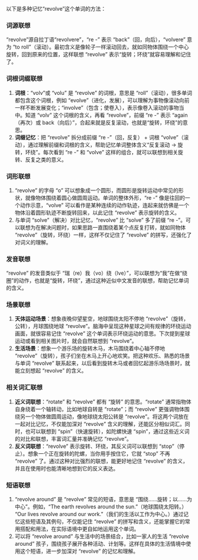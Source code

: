 以下是多种记忆“revolve”这个单词的方法：

### 词源联想
“revolve”源自拉丁语“revolvere”，“re -” 表示 “back”（回，向后），“volvere” 意为 “to roll”（滚动）。最初含义是像轮子一样滚动回去，就如同物体围绕一个中心旋转，回到原来的位置，这样联想 “revolve” 表示“旋转；环绕”就容易理解和记住了。 

### 词根词缀联想
1. **词根**：“volv”或 “volu” 是 “revolve” 的词根，意思是 “roll”（滚动），很多单词都包含这个词根，例如 “evolve”（进化，发展），可以理解为事物像滚动向前一样不断发展变化；“involve”（包含；使卷入），表示像卷入滚动的事物当中。知道 “volv” 这个词根的含义，再看 “revolve”，前缀 “re -” 表示 “again（再次）或 back（向后）”，合起来就是反复滚动，也就是“旋转，环绕”的意思。
2. **词缀记忆**：把 “revolve” 拆分成前缀 “re -”（回，反复） + 词根 “volve”（滚动），通过理解前缀和词根的含义，帮助记忆单词整体含义“反复滚动 → 旋转，环绕”。每次看到 “re -” 和 “volve” 这样的组合，就可以联想到相关旋转、反复之类的意义。 

### 词形联想
1. “revolve” 的字母 “o” 可以想象成一个圆形，而圆形是旋转运动中常见的形状，就像物体围绕着圆心做圆周运动。单词的整体外形，“re -” 像是往回的一个动作示意，“volve” 可以看作是某种连续的动作轨迹，连起来就仿佛是一个物体沿着圆形轨迹不断旋转回来，以此记住 “revolve” 表示旋转的含义。
2. 与单词 “solve”（解决）对比记忆，“revolve” 比 “solve” 多了前缀 “re -”。可以联想为在解决问题时，如果思路一直围绕着某个点反复打转，就如同物体 “revolve”（旋转，环绕）一样，这样不仅记住了 “revolve” 的拼写，还强化了对词义的理解。 

### 发音联想
“revolve” 的发音类似于 “瑞（re）我（vo）绕（lve）”，可以联想为“我”在做“绕圈”的动作，也就是“旋转，环绕”，通过这种近似中文发音的联想，帮助记忆单词的含义。 

### 场景联想
1. **天体运动场景**：想象夜晚仰望星空，地球围绕太阳不停地 “revolve”（旋转，公转），月球围绕地球 “revolve”。脑海中呈现这种星球之间有规律的环绕运动画面，就很容易记住 “revolve” 这个单词表示环绕运动的意思。下次提到星球运动或看到相关图片时，就会自然联想到 “revolve”。
2. **生活场景**：想象一个游乐场的旋转木马，木马围绕着中心轴不停地 “revolve”（旋转），孩子们坐在木马上开心地欢笑。把这种欢乐、熟悉的场景与单词 “revolve” 联系起来，以后看到旋转木马或者回忆起游乐场场景时，就能立刻想起 “revolve” 的含义。 

### 相关词汇联想
1. **近义词联想**：“rotate” 和 “revolve” 都有 “旋转” 的意思。“rotate” 通常指物体自身绕着一个轴转动，比如地球自转是 “rotate”；而 “revolve” 更强调物体围绕另一个物体做圆周运动，像地球绕太阳公转是 “revolve”。将这两个词放在一起对比记忆，不仅能加深对 “revolve” 含义的理解，还能区分相似词汇。同时，也可以联想到 “spin”（快速旋转），如陀螺快速 “spin”，通过这些近义词的对比和联想，丰富词汇量并准确记忆 “revolve”。
2. **反义词联想**：“revolve” 表示旋转、环绕，其反义词可以联想到 “stop”（停止）。想象一个正在旋转的陀螺，当你用手按住它，它就 “stop” 不再 “revolve” 了。通过这种对比强烈的联想，能更好地记住 “revolve” 的含义，并且在使用时也能清晰地想到它的反义表达。 

### 短语联想
1. “revolve around” 是 “revolve” 常见的短语，意思是 “围绕……旋转；以……为中心”。例如，“The earth revolves around the sun.”（地球围绕太阳转。） “Our lives revolve around our work.”（我们的生活以工作为中心。）通过记忆这些短语及其例句，不仅能记住 “revolve” 的拼写和含义，还能掌握它的常用搭配和用法，在实际语境中更自如地运用这个单词。
2. 可以将 “revolve around” 与生活中的场景结合，比如一家人的生活 “revolve around” 孩子，围绕孩子展开各种活动、计划等。这样在具体的生活情境中使用这个短语，进一步加深对 “revolve” 的记忆和理解。 